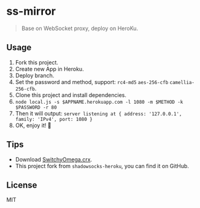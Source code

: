 # ss-mirror

> Base on WebSocket proxy, deploy on HeroKu.

## Usage

1. Fork this project.
2. Create new App in Heroku.
3. Deploy branch.
4. Set the password and method, support: `rc4-md5` `aes-256-cfb` `camellia-256-cfb`.
5. Clone this project and install dependencies.
6. `node local.js -s $APPNAME.herokuapp.com -l 1080 -m $METHOD -k $PASSWORD -r 80`
7. Then it will output: `server listening at { address: '127.0.0.1', family: 'IPv4', port: 1080 }`
8. OK, enjoy it! 🤡

## Tips

* Download [SwitchyOmega.crx](https://github.com/FelisCatus/SwitchyOmega/releases).
* This project fork from `shadowsocks-heroku`, you can find it on GitHub.

## License

MIT